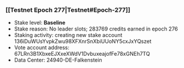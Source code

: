 ### [[Testnet Epoch 277|Testnet#Epoch-277]]
* Stake level: **Baseline**
* Stake reason: No leader slots; 283769 credits earned in epoch 276
* Staking activity: creating new stake account 136iDuWUsYvpkZwu98XFXnrSnXbiUUoNY5cxJxYQszet
* Vote account address: 67LRn3B1XbxeEJXxeXWdV1DvbuxeajofFe78xGNEh7TQ
* Data Center: 24940-DE-Falkenstein